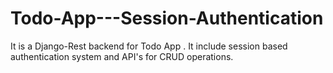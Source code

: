 # Todo-App---Session-Authentication
It is a Django-Rest backend for Todo App . It include session based authentication system and API's for CRUD operations. 

